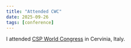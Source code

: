 ```yaml
---
title: "Attended CWC"
date: 2025-09-26
tags: [conference]
---
```


I attended [CSP World Congress](https://cspworldcongress.org) in Cervinia, Italy.

